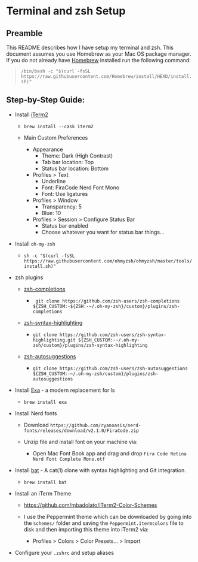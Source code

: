 # Terminal and zsh Setup

## Preamble

This README describes how I have setup my terminal and zsh. This document assumes you use Homebrew as your Mac OS package manager. If you do not already have [Homebrew](https://brew.sh/) installed run the following command:

> `/bin/bash -c "$(curl -fsSL https://raw.githubusercontent.com/Homebrew/install/HEAD/install.sh)"`

## Step-by-Step Guide:

- Install [iTerm2](https://iterm2.com/)

  - `brew install --cask iterm2`

  - Main Custom Preferences
    - Appearance
      - Theme: Dark (High Contrast)
      - Tab bar location: Top
      - Status bar location: Bottom
    - Profiles > Text
      - Underline
      - Font: FiraCode Nerd Font Mono
      - Font: Use ligatures
    - Profiles > Window
      - Transparency: 5
      - Blue: 10
    - Profiles > Session > Configure Status Bar
      - Status bar enabled
      - Choose whatever you want for status bar things...

- Install `oh-my-zsh`

  - `sh -c "$(curl -fsSL https://raw.githubusercontent.com/ohmyzsh/ohmyzsh/master/tools/install.sh)"`

- zsh plugins
  - [zsh-completions](https://github.com/zsh-users/zsh-completions)
    - ` git clone https://github.com/zsh-users/zsh-completions ${ZSH_CUSTOM:-${ZSH:-~/.oh-my-zsh}/custom}/plugins/zsh-completions`

  - [zsh-syntax-highlighting](https://github.com/zsh-users/zsh-syntax-highlighting)
    - `git clone https://github.com/zsh-users/zsh-syntax-highlighting.git ${ZSH_CUSTOM:-~/.oh-my-zsh/custom}/plugins/zsh-syntax-highlighting`

  - [zsh-autosuggestions](https://github.com/zsh-users/zsh-autosuggestions)
    - `git clone https://github.com/zsh-users/zsh-autosuggestions ${ZSH_CUSTOM:-~/.oh-my-zsh/custom}/plugins/zsh-autosuggestions`

- Install [Exa](https://github.com/ogham/exa) - a modern replacement for ls

  - `brew install exa`

- Install Nerd fonts

  - Download `https://github.com/ryanoasis/nerd-fonts/releases/download/v2.1.0/FiraCode.zip`

  - Unzip file and install font on your machine via:
    - Open Mac Font Book app and drag and drop `Fira Code Retina Nerd Font Complete Mono.otf`

- Install [bat](https://github.com/sharkdp/bat) - A cat(1) clone with syntax highlighting and Git integration.

  - `brew install bat`

- Install an iTerm Theme

  - https://github.com/mbadolato/iTerm2-Color-Schemes

  - I use the Peppermint theme which can be downloaded by going into the `schemes/` folder and saving the `Peppermint.itermcolors` file to disk and then importing this theme into iTerm2 via:
    - Profiles > Colors > Color Presets... > Import

- Configure your `.zshrc` and setup aliases
